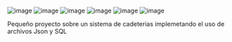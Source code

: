 ![image](https://img.shields.io/badge/Visual_Studio-5C2D91?style=for-the-badge&logo=visual%20studio&logoColor=white) ![image](https://img.shields.io/badge/.NET-512BD4?style=for-the-badge&logo=dotnet&logoColor=white) ![image](https://img.shields.io/badge/C%23-239120?style=for-the-badge&logo=c-sharp&logoColor=white) ![image](https://img.shields.io/badge/MySQL-005C84?style=for-the-badge&logo=mysql&logoColor=white) ![image](https://img.shields.io/badge/Pluralsight-F15B2A?style=for-the-badge&logo=Pluralsight&logoColor=white)
![image](https://img.shields.io/badge/NuGet-004880?style=for-the-badge&logo=nuget&logoColor=white)

Pequeño proyecto sobre un sistema de cadeterias implemetando el uso de archivos Json y SQL
